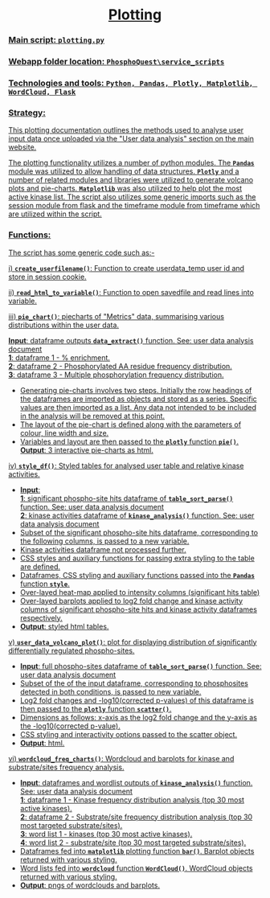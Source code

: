 # <center><u>Plotting</center>

### <u>Main script</u>:  `plotting.py`

### <u>Webapp folder location</u>:  `PhosphoQuest\service_scripts`

### <u>Technologies and tools</u>:  `Python, Pandas, Plotly, Matplotlib, WordCloud, Flask`

### <u>Strategy</u>: 

This plotting documentation outlines the methods used to analyse user input data once uploaded via the "User data analysis" section on the main website. 

The plotting functionality utilizes a number of python modules. The <b>`Pandas`</b> module was utilized to allow handling of data structures. <b>`Plotly`</b> and a number of related modules and libraries were utilized to generate volcano plots and pie-charts. <b>`Matplotlib`</b> was also utilized to help plot the most active kinase list. The script also utilizes some generic imports such as the session module from flask and the timeframe module from timeframe which are utilized within the script.  

### <u>Functions</u>:

The script has some generic code such as:- 

i) **`create_userfilename()`**: Function to create userdata_temp user id and store in session cookie.

ii) **`read_html_to_variable()`**: Function to open savedfile and read lines into variable.

iii) **`pie_chart()`**: piecharts of "Metrics" data, summarising various distributions within the user data.

<b>Input</b>: dataframe outputs <b>`data_extract()`</b> function. See: [user data analysis document](documentation/user_data_analysis.md)
<br><b>1</b>: dataframe 1 - % enrichment.
<br><b>2</b>: dataframe 2 - Phosphorylated AA residue frequency distribution.
<br><b>3</b>: dataframe 3 - Multiple phosphorylation frequency distribution. 
* Generating pie-charts involves two steps. Initially the row headings of the dataframes are imported as objects and stored as a series. Specific values are then imported as a list. Any data not intended to be included in the analysis will be removed at this point. 
* The layout of the pie-chart is defined along with the parameters of colour, line width and size. 
* Variables and layout are then passed to the <b>`plotly`</b> function <b>`pie()`</b>.
<b>Output</b>: 3 interactive pie-charts as html.  

iv) **`style_df()`**: Styled tables for analysed user table and relative kinase activities.
* <b>Input</b>: 
<br><b>1</b>: significant phospho-site hits dataframe of <b>`table_sort_parse()`</b> function. See: [user data analysis document](documentation/user_data_analysis.md)
<br><b>2</b>: kinase activities dataframe of <b>`kinase_analysis()`</b> function. See: [user data analysis document](documentation/user_data_analysis.md)
* Subset of the significant phospho-site hits dataframe, corresponding to the following columns, is passed to a new variable.
* Kinase activities dataframe not processed further.
* CSS styles and auxiliary functions for passing extra styling to the table are defined.
* Dataframes, CSS styling and auxiliary functions passed into the <b>`Pandas`</b> function <b>`style`</b>.
* Over-layed heat-map applied to intensity columns (significant hits table)
* Over-layed barplots applied to log2 fold change and kinase activity columns of significant phospho-site hits and kinase activity dataframes respectively.
* <b>Output</b>: styled html tables.

v) **`user_data_volcano_plot()`**: plot for displaying distribution of significantly differentially regulated phospho-sites.
* <b>Input</b>: full phospho-sites dataframe of <b>`table_sort_parse()`</b> function. See: [user data analysis document](documentation/user_data_analysis.md)
* Subset of the of the input dataframe, corresponding to phosphosites detected in both conditions, is passed to new variable.
* Log2 fold changes and -log10(corrected p-values) of this dataframe is then passed to the <b>`plotly`</b> function <b>`scatter()`</b>.
* Dimensions as follows: x-axis as the log2 fold change and the y-axis as the -log10(corrected p-value). 
* CSS styling and interactivity options passed to the scatter object.
* <b>Output</b>: html.

vi) **`wordcloud_freq_charts()`**: Wordcloud and barplots for kinase and substrate/sites frequency analysis.

* <b>Input</b>: dataframes and wordlist outputs of <b>`kinase_analysis()`</b> function. See: [user data analysis document](documentation/user_data_analysis.md)
<br><b>1</b>: dataframe 1 - Kinase frequency distribution analysis (top 30 most active kinases).
<br><b>2</b>: dataframe 2 - Substrate/site frequency distribution analysis (top 30 most targeted substrate/sites).
<br><b>3</b>: word list 1 - kinases (top 30 most active kinases).
<br><b>4</b>: word list 2 - substrate/site (top 30 most targeted substrate/sites).
* Dataframes fed into <b>`matplotlib`</b> plotting function <b>`bar()`</b>. Barplot objects returned with various styling. 
* Word lists fed into <b>`wordcloud`</b> function <b>`WordCloud()`</b>. WordCloud objects returned with various styling.
* <b>Output</b>: pngs of wordclouds and barplots.
    


